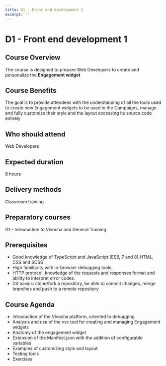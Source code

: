 ```yaml
---
title: D1 - Front end development 1
excerpt: ''
---
```


# D1 - Front end development 1

## **Course Overview**

The course is designed to prepare Web Developers to create and personalize the **Engagement widget**

## **Course Benefits**

The goal is to provide attendees with the understanding of all the tools used to create new Engagement widgets to be used in the Campaigns, manage and fully customize their style and the layout accessing its source code entirely

## **Who should attend**

Web Developers

## **Expected duration**

8 hours

## **Delivery methods**

Classroom training

## **Preparatory courses**

G1 - Introduction to Vivocha and General Training

## **Prerequisites**

* Good knowledge of TypeScript and JavaScript \(ES6, 7 and 8\),HTML, CSS and SCSS 
* High familiarity with in-browser debugging tools.
* HTTP protocol, knowledge of the requests and responses format and ability to interpret error codes.
* Git basics: clone/fork a repository, be able to commit changes, merge branches and push to a remote repository

## **Course Agenda**

* Introduction of the Vivocha platform, oriented to debugging
* Analysis and use of the vvc tool for creating and managing Engagement widgets
* Anatomy of the engagement widget
* Extension of the Manifest.json with the addition of configurable variables 
* Examples of customizing style and layout
* Testing tools
* Exercises

